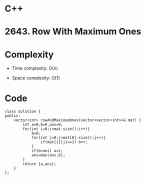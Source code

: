 # C++
<!-- Describe your approach to solving the problem. -->
# 2643. Row With Maximum Ones
# Complexity
- Time complexity: O(n)
<!-- Add your time complexity here, e.g. $$O(n)$$ -->

- Space complexity: O(1)
<!-- Add your space complexity here, e.g. $$O(n)$$ -->

# Code
```
class Solution {
public:
    vector<int> rowAndMaximumOnes(vector<vector<int>>& mat) {
        int a=0,b=0,ans=0;
        for(int i=0;i<mat.size();i++){
            b=0;
            for(int j=0;j<mat[0].size();j++){
                if(mat[i][j]==1) b++;
            }
            if(b>ans) a=i;
            ans=max(ans,b);
        }
        return {a,ans};
    }
};
```
